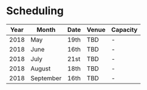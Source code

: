 # Scheduling

Year | Month | Date | Venue | Capacity
---- | ----- | ---- | ----- | --------
2018 | May | 19th | TBD | -
2018 | June | 16th | TBD | -
2018 | July | 21st | TBD | -
2018 | August | 18th | TBD | -
2018 | September | 16th | TBD | - 
